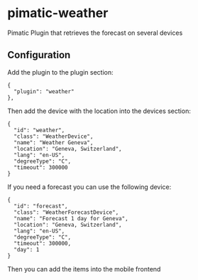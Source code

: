 pimatic-weather
===============

Pimatic Plugin that retrieves the forecast on several devices

Configuration
-------------
Add the plugin to the plugin section:

    {
      "plugin": "weather"
    },

Then add the device with the location into the devices section:

    {
      "id": "weather",
      "class": "WeatherDevice",
      "name": "Weather Geneva",
      "location": "Geneva, Switzerland",
      "lang": "en-US",
      "degreeType": "C",
      "timeout": 300000
    }

If you need a forecast you can use the following device:

    {
      "id": "forecast",
      "class": "WeatherForecastDevice",
      "name": "Forecast 1 day for Geneva",
      "location": "Geneva, Switzerland",
      "lang": "en-US",
      "degreeType": "C",
      "timeout": 300000,
      "day": 1
    }

Then you can add the items into the mobile frontend

